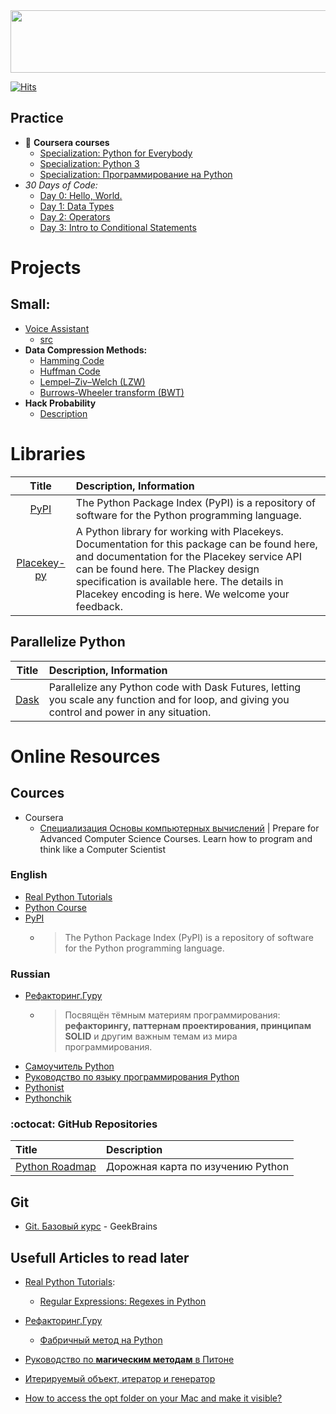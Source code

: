 <img src="https://raw.githubusercontent.com/ElizaLo/Practice-Python/master/_Banner_Python.png" width="900" height="100">

[![Hits](https://hits.seeyoufarm.com/api/count/incr/badge.svg?url=https%3A%2F%2Fgithub.com%2FElizaLo%2FPractice-Python&count_bg=%23056DE3&title_bg=%23B5B5BC&icon=python.svg&icon_color=%23E7E7E7&title=Repository+Views&edge_flat=false)](https://hits.seeyoufarm.com)

## Practice 

- 🔹 **Coursera courses**
   - [Specialization: Python for Everybody](https://github.com/ElizaLo/Practice-Python/tree/master/Python%20for%20Everybody)
   - [Specialization: Python 3](https://github.com/ElizaLo/Practice-Python/tree/master/Python%203%20Programming)
   - [Specialization: Программирование на Python](https://github.com/ElizaLo/Practice-Python/tree/master/Programming%20on%20Python%20Course)
- **30 Days of Code*:*
   - [Day 0: Hello, World.](https://www.hackerrank.com/challenges/30-hello-world/problem)
   - [Day 1: Data Types](https://www.hackerrank.com/challenges/30-data-types/problem)
   - [Day 2: Operators](https://www.hackerrank.com/challenges/30-operators/problem)
   - [Day 3: Intro to Conditional Statements](https://www.hackerrank.com/challenges/30-conditional-statements/problem)

# Projects

## Small:
- [Voice Assistant](https://github.com/ElizaLo/Practice-Python/tree/master/Voice%20Assistant)
   - [src](https://github.com/ElizaLo/Practice-Python/blob/master/Voice%20Assistant/src/main.py)
- **Data Compression Methods:**
   - [Hamming Code](https://github.com/ElizaLo/Practice-Python/blob/master/Data%20Compression%20Methods/Hamming%20Code/Hamming_code.ipynb)
   - [Huffman Code](https://github.com/ElizaLo/Practice-Python/blob/master/Data%20Compression%20Methods/Huffman%20Code/Huffman_code.ipynb)
   - [Lempel–Ziv–Welch (LZW)](https://github.com/ElizaLo/Practice-Python/blob/master/Data%20Compression%20Methods/Lempel–Ziv–Welch%20(LZW)%20algorithm/LZW.ipynb)
   - [Burrows-Wheeler transform (BWT)](https://github.com/ElizaLo/Practice-Python/blob/master/Data%20Compression%20Methods/Burrows–Wheeler%20transform/BWT.ipynb)
- **Hack Probability**
   - [Description](https://github.com/ElizaLo/Practice/blob/master/Hack%20Probability/Lab3.pdf)
  
# Libraries

| Title | Description, Information |
| :---:         |          :--- |
|[PyPI](https://pypi.org)|The Python Package Index (PyPI) is a repository of software for the Python programming language.|
|[Placekey-py](https://pypi.org/project/placekey/)|A Python library for working with Placekeys. Documentation for this package can be found here, and documentation for the Placekey service API can be found here. The Plackey design specification is available here. The details in Placekey encoding is here. We welcome your feedback.|

## Parallelize Python

| Title | Description, Information |
| :---:         |          :--- |
|[Dask](https://www.dask.org)|Parallelize any Python code with Dask Futures, letting you scale any function and for loop, and giving you control and power in any situation.|

# Online Resources

## Cources

- Coursera
   - [Специализация Основы компьютерных вычислений](https://www.coursera.org/specializations/computer-fundamentals) | Prepare for Advanced Computer Science Courses. Learn how to program and think like a Computer Scientist

### English

- [Real Python Tutorials](https://realpython.com)
- [Python Course](https://www.python-course.eu/index.php)
- [PyPI](https://pypi.org)
   - > The Python Package Index (PyPI) is a repository of software for the Python programming language.
   
### Russian 

   - [Рефакторинг.Гуру](https://refactoring.guru/ru)
      - > Посвящён тёмным материям программирования: **рефакторингу, паттернам проектирования, принципам SOLID** и другим важным темам из мира программирования.
   - [Самоучитель Python](https://pythonworld.ru/samouchitel-python)
   - [Руководство по языку программирования Python](https://metanit.com/python/tutorial/)
   - [Pythonist](https://pythonist.ru)
   - [Pythonchik](https://pythonchik.ru)

### :octocat: GitHub Repositories

| Title | Description |
| :---         |          :--- |
|[Python Roadmap](https://github.com/GnuriaN/Python-Roadmap)|Дорожная карта по изучению Python|

## Git

- [Git. Базовый курс](https://geekbrains.ru/courses/1117?courses=programming) - GeekBrains


## Usefull Articles to read later

- [Real Python Tutorials](https://realpython.com):
   - [Regular Expressions: Regexes in Python](https://realpython.com/regex-python/)
   
- [Рефакторинг.Гуру](https://refactoring.guru/ru)
   - [Фабричный метод на Python](https://refactoring.guru/ru/design-patterns/factory-method/python/example)
   
- [Руководство по **магическим методам** в Питоне](https://habr.com/ru/post/186608/)
- [Итерируемый объект, итератор и генератор](https://habr.com/ru/post/337314/)


- [How to access the opt folder on your Mac and make it visible?](https://macpaw.com/how-to/access-opt-folder-on-mac)
